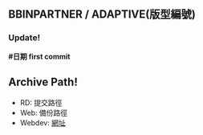 ## BBINPARTNER / ADAPTIVE(版型編號)

### Update!

**#日期 first commit**


## Archive Path!
  - RD: 提交路徑
  - Web: 備份路徑
  - Webdev: [網址](網址)